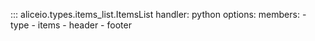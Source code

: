 ::: aliceio.types.items_list.ItemsList
    handler: python
    options:
      members:
        - type
        - items
        - header
        - footer

